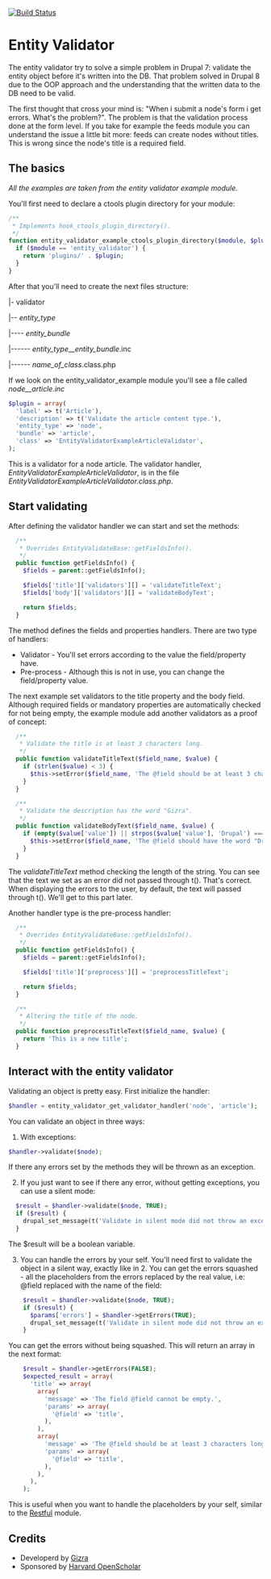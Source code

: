 [![Build Status](https://travis-ci.org/Gizra/entity_validator.svg?branch=7.x-1.x)](https://travis-ci.org/Gizra/entity_validator)

# Entity Validator
The entity validator try to solve a simple problem in Drupal 7: validate the
entity object before it's written into the DB. That problem solved in Drupal 8
due to the OOP approach and the understanding that the written data to the DB
need to be valid.

The first thought that cross your mind is: "When i submit a node's form i get
errors. What's the problem?". The problem is that the validation process done at
the form level. If you take for example the feeds module you can understand the
issue a little bit more: feeds can create nodes without titles. This is wrong
since the node's title is a required field.

## The basics
*All the examples are taken from the entity validator example module.*

You'll first need to declare a ctools plugin directory for your module:
```php
/**
 * Implements hook_ctools_plugin_directory().
 */
function entity_validator_example_ctools_plugin_directory($module, $plugin) {
  if ($module == 'entity_validator') {
    return 'plugins/' . $plugin;
  }
}

```

After that you'll need to create the next files structure:

|- validator

|-- *entity_type*

|---- *entity_bundle*

|------ *entity_type*__*entity_bundle*.inc

|------ *name_of_class*.class.php

If we look on the entity_validator_example module you'll see a file called
*node__article.inc*
```php
$plugin = array(
  'label' => t('Article'),
  'description' => t('Validate the article content type.'),
  'entity_type' => 'node',
  'bundle' => 'article',
  'class' => 'EntityValidatorExampleArticleValidator',
);

```
This is a validator for a node article. The validator handler,
*EntityValidatorExampleArticleValidator*, is in the file
*EntityValidatorExampleArticleValidator.class.php*.

## Start validating
After defining the validator handler we can start and set the methods:
```php
  /**
   * Overrides EntityValidateBase::getFieldsInfo().
   */
  public function getFieldsInfo() {
    $fields = parent::getFieldsInfo();

    $fields['title']['validators'][] = 'validateTitleText';
    $fields['body']['validators'][] = 'validateBodyText';

    return $fields;
  }
```

The method defines the fields and properties handlers. There are two type of
handlers:
  - Validator - You'll set errors according to the value the field/property
  have.
  - Pre-process - Although this is not in use, you can change the field/property
    value.

The next example set validators to the title property and the body field.
Although required fields or mandatory properties are automatically checked for
not being empty, the example module add another validators as a proof of
concept:
```php
  /**
   * Validate the title is at least 3 characters long.
   */
  public function validateTitleText($field_name, $value) {
    if (strlen($value) < 3) {
      $this->setError($field_name, 'The @field should be at least 3 characters long.');
    }
  }

  /**
   * Validate the description has the word "Gizra".
   */
  public function validateBodyText($field_name, $value) {
    if (empty($value['value']) || strpos($value['value'], 'Drupal') === FALSE) {
      $this->setError($field_name, 'The @field should have the word "Drupal".');
    }
  }
```

The *validateTitleText* method checking the length of the string.
You can see that the text we set as an error did not passed through t(). That's
correct. When displaying the errors to the user, by default, the text will
passed through t(). We'll get to this part later.

Another handler type is the pre-process handler:
```php
  /**
   * Overrides EntityValidateBase::getFieldsInfo().
   */
  public function getFieldsInfo() {
    $fields = parent::getFieldsInfo();

    $fields['title']['preprocess'][] = 'preprocessTitleText';

    return $fields;
  }

  /**
   * Altering the title of the node.
   */
  public function preprocessTitleText($field_name, $value) {
    return 'This is a new title';
  }
```

## Interact with the entity validator
Validating an object is pretty easy. First initialize the handler:
```php
$handler = entity_validator_get_validator_handler('node', 'article');
```

You can validate an object in three ways:
1. With exceptions:
```php
$handler->validate($node);
```
If there any errors set by the methods they will be thrown as an exception.

2. If you just want to see if there any error, without getting exceptions, you
can use a silent mode:

```php
  $result = $handler->validate($node, TRUE);
  if ($result) {
    drupal_set_message(t('Validate in silent mode did not throw an exception.'), 'error');
  }
```
The $result will be a boolean variable.

3. You can handle the errors by your self. You'll need first to validate the
object in a silent way, exactly like in 2. You can get the errors squashed - all
the placeholders from the errors replaced by the real value, i.e: @field
replaced with the name of the field:

```php
    $result = $handler->validate($node, TRUE);
    if ($result) {
      $params['errors'] = $handler->getErrors(TRUE);
      drupal_set_message(t('Validate in silent mode did not throw an exception but there are some errors: !errors', $params), 'error');
    }

```

You can get the errors without being squashed. This will return an array in the
next format:
```php
    $result = $handler->getErrors(FALSE);
    $expected_result = array(
      'title' => array(
        array(
          'message' => 'The field @field cannot be empty.',
          'params' => array(
            '@field' => 'title',
          ),
        ),
        array(
          'message' => 'The @field should be at least 3 characters long.',
          'params' => array(
            '@field' => 'title',
          ),
        ),
      ),
    );
```
This is useful when you want to handle the placeholders by your self, similar to
the [Restful](http://github.com/gizra/restful) module.

## Credits

* Developerd by [Gizra](http://gizra.com)
* Sponsored by [Harvard OpenScholar](http://openscholar.harvard.edu/)
